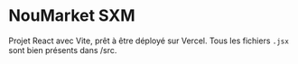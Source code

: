# NouMarket SXM

Projet React avec Vite, prêt à être déployé sur Vercel.
Tous les fichiers `.jsx` sont bien présents dans /src.